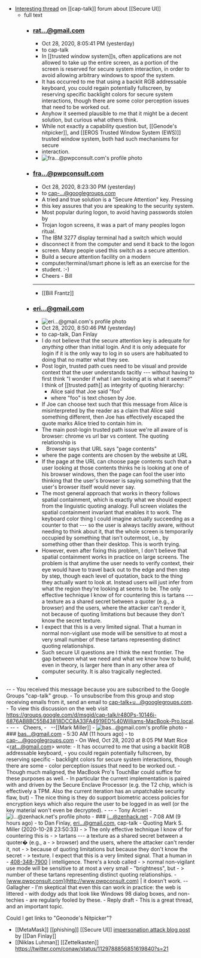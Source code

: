 - [Interesting thread](https://groups.google.com/g/cap-talk/c/E-z6LBrg0Ow/m/elcw1PqPAAAJ) on [[cap-talk]] forum about [[Secure UI]]
    - full text
        - ### rat...@gmail.com
            - Oct 28, 2020, 8:05:41 PM (yesterday)
            - to cap-talk
            - In [[trusted window system]]s, often applications are not allowed to take up the entire screen, as a portion of the screen is reserved for secure system interaction, in order to avoid allowing arbitrary windows to spoof the system.
            - It has occurred to me that using a backlit RGB addressable keyboard, you could regain potentially fullscreen, by reserving specific backlight colors for secure system interactions, though there are some color perception issues that need to be worked out.
            - Anyhow it seemed plausible to me that it might be a decent solution, but curious what others think.
            - While not exactly a capability question but, [[Genode's nitpicker]], and [[EROS Trusted Window System (EWS)]] trusted window system, both had such mechanisms for secure
            - interaction.
            - ![fra...@pwpconsult.com's profile photo](https://lh3.googleusercontent.com/a/default-user=s40-c)
        - ### fra...@pwpconsult.com
            - Oct 28, 2020, 8:23:30 PM (yesterday)
            - to cap-...@googlegroups.com
            - A tried and true solution is a "Secure Attention" key. Pressing
            - this key assures that you are speaking to the security system.
            - Most popular during logon, to avoid having passwords stolen by
            - Trojan logon screens, it was a part of many peoples logon ritual.
            - The IBM 3277 display terminal had a switch which would
            - disconnect it from the computer and send it back to the logon
            - screen. Many people used this switch as a secure attention.
            - Build a secure attention facility on a modern
            - computer/terminal/smart phone is left as an exercise for the
            - student. :-)
            - Cheers - Bill
            - ---------------------------------------------------------------------------
            - [[Bill Frantz]]      
        - ### eri...@gmail.com
            - ![eri...@gmail.com's profile photo](https://lh3.googleusercontent.com/a-/AOh14GiuN4PlScF6VXxd-j5ER8tTcCdT2QGwDpeyftk6=s40-c)
            - Oct 28, 2020, 8:50:46 PM (yesterday)
            - to cap-talk, Dan Finlay
            - I do not believe that the secure attention key is adequate for *anything*
 other than initial login. And it is only adequate for login if it is 
the only way to log in so users are habituated to doing that no matter 
what they see.
            - Post login, trusted path cues need to be visual and provide context that the user understands tacitly --- without having to first think "I wonder if what I am looking at is what it seems?" I think of [[trusted path]] as integrity of quoting hierarchy:
                - Alice said that Joe said "foo"
                - where "foo" is text chosen by Joe.
            - If
 Joe can choose text such that this message from Alice is misinterpreted
 by the reader as a claim that Alice said something different, then Joe 
has effectively escaped the quote marks Alice tried to contain him in.
            - The main post-login trusted path issue we're all aware of is browser: chrome vs url bar vs content. The quoting relationship is
            -    Browser says that URL says "page contents"
            - where the page contents are chosen by the website at URL
            - If
 the page at the URL can choose page contents such that a user looking 
at those contents thinks he is looking at one of his browser windows, 
then the page can fool the user into thinking that the user's browser is
 saying something that the user's browser itself would never say.
            - The
 most general approach that works in theory follows spatial 
containment, which is exactly what we should expect from the linguistic 
quoting analogy. Full screen violates the spatial containment invariant 
that enables it to work. The keyboard color thing I could imagine 
actually succeeding as a counter to that --- so the user is always 
tacitly aware, without needing to think about it, that the whole screen 
is temporarily occupied by something that isn't outermost, i.e., by 
something other than their desktop. This is worth trying.
            - However,
 even after fixing this problem, I don't believe that spatial 
containment works in practice on large screens. The problem is that 
anytime the user needs to verify context, their eye would have to travel
 back out to the edge and then step by step, though each level of 
quotation, back to the thing they actually want to look at. Instead 
users will just infer from what the region they're looking at seems to 
be. The only effective technique I know of for countering this is 
tartans --- a texture as a shared secret between a quoter (e.g., a 
browser) and the users, where the attacker can't render it, not because 
of quoting limitations but because they don't know the secret texture.
            - I
 expect that this is a very limited signal. That a human in normal 
non-vigilant use mode will be sensitive to at most a very small number 
of these tartans representing distinct quoting relationships.
            - Such
 secure UI questions are I think the next frontier. The gap between what
 we need and what we know how to build, even in theory, is larger here 
than in any other area of computer security. It is also tragically 
neglected.
            - 
--
            - 
You received this message because you are subscribed to the Google Groups "cap-talk" group.
            - 
To unsubscribe from this group and stop receiving emails from it, send an email to [cap-talk+u...@googlegroups.com](https://groups.google.com/).
            - 
To view this discussion on the web visit https://groups.google.com/d/msgid/cap-talk/r480Ps-10146i-6876AB8BC55B43818DCC8A33FA4919ED%40Williams-MacBook-Pro.local.
            - --
            -   Cheers,
            -   --[[Mark Miller]]
        - ![bas...@gmail.com's profile photo](https://lh3.googleusercontent.com/a-/AOh14Gj0WkqKIt2OcEec4IzypoJPVl_bw8VyfTt9zvA74Q=s40-c)
        - ### bas...@gmail.com
        - 5:30 AM (11 hours ago)
        - to cap-...@googlegroups.com
        - On Wed, Oct 28, 2020 at 8:05 PM Matt Rice <[rat...@gmail.com](https://groups.google.com/)> wrote:
        - It has occurred to me that using a backlit RGB addressable keyboard,
        - 
you could regain potentially fullscreen, by reserving specific
        - 
backlight colors for secure system interactions, though there are some
        - 
color perception issues that need to be worked out.
        - Though much maligned, the MacBook Pro's TouchBar could suffice for these purposes as well.
        - In
 particular the current implementation is paired with and driven by the 
Secure Enclave Processor (e.g. the T2 chip, which is effectively a TPM. 
Also the current iteration has an unpatchable security flaw, but)
        - The
 nice thing is they do support biometric access policies for encryption 
keys which also require the user to be logged in as well (or the key 
material won't even be decrypted).
        - --
        - Tony Arcieri
        - ![i...@zenhack.net's profile photo](https://lh3.googleusercontent.com/-SRCwu_u8aaI/AAAAAAAAAAI/AAAAAAAAAAA/ZgvzrA4sarc/s40-c/photo.jpg)
        - ### i...@zenhack.net
        - 7:08 AM (9 hours ago)
        - to Dan Finlay, eri...@gmail.com, cap-talk
        - Quoting Mark S. Miller (2020-10-28 23:50:33)
        - > The only effective technique I know of for countering this is
        - > tartans --- a texture as a shared secret between a quoter� (e.g., a
        - > browser) and the users, where the attacker can't render it, not
        - > because of quoting limitations but because they don't know the secret
        - > texture. I expect that this is a very limited signal. That a human in
        - [408-348-7900](tel:(408)%20348-7900)       | intelligence.  There's a knob called
        - > normal non-vigilant use mode will be sensitive to at most a very small
        - "brightness", but
        - > number of these tartans representing distinct quoting relationships.
        - [www.pwpconsult.com](http://www.pwpconsult.com) | it doesn't work. -- Gallagher
        - I'm skeptical that even this can work in practice: the web is littered
        - with dodgy ads that look like Windows 98 dialog boxes, and non-techies
        - are regularly fooled by these.
    - Reply draft
        - This is a great thread, and an important topic.

Could I get links to "Geonode's Nitpicker"?
- [[MetaMask]] [[phishing]] [[Secure UI]] [impersonation attack blog post](https://medium.com/metamask/new-phishing-strategy-becoming-common-1b1123837168) by [[Dan Finlay]]
- [[Niklas Luhman]] [[Zettelkasten]] https://twitter.com/conaw/status/1129788856851619840?s=21
